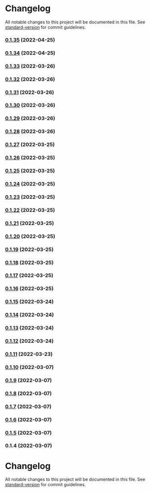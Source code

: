 # Changelog

All notable changes to this project will be documented in this file. See [standard-version](https://github.com/conventional-changelog/standard-version) for commit guidelines.

### [0.1.35](https://github.com/srclaunch/icons/compare/v0.1.34...v0.1.35) (2022-04-25)

### [0.1.34](https://github.com/srclaunch/icons/compare/v0.1.33...v0.1.34) (2022-04-25)

### [0.1.33](https://github.com/srclaunch/icons/compare/v0.1.32...v0.1.33) (2022-03-26)

### [0.1.32](https://github.com/srclaunch/icons/compare/v0.1.31...v0.1.32) (2022-03-26)

### [0.1.31](https://github.com/srclaunch/icons/compare/v0.1.30...v0.1.31) (2022-03-26)

### [0.1.30](https://github.com/srclaunch/icons/compare/v0.1.29...v0.1.30) (2022-03-26)

### [0.1.29](https://github.com/srclaunch/icons/compare/v0.1.28...v0.1.29) (2022-03-26)

### [0.1.28](https://github.com/srclaunch/icons/compare/v0.1.27...v0.1.28) (2022-03-26)

### [0.1.27](https://github.com/srclaunch/icons/compare/v0.1.26...v0.1.27) (2022-03-25)

### [0.1.26](https://github.com/srclaunch/icons/compare/v0.1.25...v0.1.26) (2022-03-25)

### [0.1.25](https://github.com/srclaunch/icons/compare/v0.1.24...v0.1.25) (2022-03-25)

### [0.1.24](https://github.com/srclaunch/icons/compare/v0.1.23...v0.1.24) (2022-03-25)

### [0.1.23](https://github.com/srclaunch/icons/compare/v0.1.22...v0.1.23) (2022-03-25)

### [0.1.22](https://github.com/srclaunch/icons/compare/v0.1.21...v0.1.22) (2022-03-25)

### [0.1.21](https://github.com/srclaunch/icons/compare/v0.1.20...v0.1.21) (2022-03-25)

### [0.1.20](https://github.com/srclaunch/icons/compare/v0.1.19...v0.1.20) (2022-03-25)

### [0.1.19](https://github.com/srclaunch/icons/compare/v0.1.18...v0.1.19) (2022-03-25)

### [0.1.18](https://github.com/srclaunch/icons/compare/v0.1.17...v0.1.18) (2022-03-25)

### [0.1.17](https://github.com/srclaunch/icons/compare/v0.1.16...v0.1.17) (2022-03-25)

### [0.1.16](https://github.com/srclaunch/icons/compare/v0.1.15...v0.1.16) (2022-03-25)

### [0.1.15](https://github.com/srclaunch/icons/compare/v0.1.14...v0.1.15) (2022-03-24)

### [0.1.14](https://github.com/srclaunch/icons/compare/v0.1.13...v0.1.14) (2022-03-24)

### [0.1.13](https://github.com/srclaunch/icons/compare/v0.1.12...v0.1.13) (2022-03-24)

### [0.1.12](https://github.com/srclaunch/icons/compare/v0.1.11...v0.1.12) (2022-03-24)

### [0.1.11](https://github.com/srclaunch/icons/compare/v0.1.10...v0.1.11) (2022-03-23)

### [0.1.10](https://github.com/srclaunch/icons/compare/v0.1.9...v0.1.10) (2022-03-07)

### [0.1.9](https://github.com/srclaunch/icons/compare/v0.1.8...v0.1.9) (2022-03-07)

### [0.1.8](https://github.com/srclaunch/icons/compare/v0.1.7...v0.1.8) (2022-03-07)

### [0.1.7](https://github.com/srclaunch/icons/compare/v0.1.6...v0.1.7) (2022-03-07)

### [0.1.6](https://github.com/srclaunch/icons/compare/v0.1.5...v0.1.6) (2022-03-07)

### [0.1.5](https://github.com/srclaunch/icons/compare/v0.1.4...v0.1.5) (2022-03-07)

### 0.1.4 (2022-03-07)

# Changelog

All notable changes to this project will be documented in this file. See [standard-version](https://github.com/conventional-changelog/standard-version) for commit guidelines.

